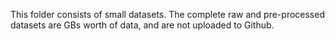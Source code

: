 This folder consists of small datasets. 
The complete raw and pre-processed datasets are GBs worth of data, and are not uploaded to Github. 
